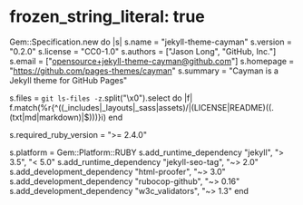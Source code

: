# frozen_string_literal: true

Gem::Specification.new do |s|
  s.name          = "jekyll-theme-cayman"
  s.version       = "0.2.0"
  s.license       = "CC0-1.0"
  s.authors       = ["Jason Long", "GitHub, Inc."]
  s.email         = ["opensource+jekyll-theme-cayman@github.com"]
  s.homepage      = "https://github.com/pages-themes/cayman"
  s.summary       = "Cayman is a Jekyll theme for GitHub Pages"

  s.files         = `git ls-files -z`.split("\x0").select do |f|
    f.match(%r{^((_includes|_layouts|_sass|assets)/|(LICENSE|README)((\.(txt|md|markdown)|$)))}i)
  end

  s.required_ruby_version = ">= 2.4.0"

  s.platform = Gem::Platform::RUBY
  s.add_runtime_dependency "jekyll", "> 3.5", "< 5.0"
  s.add_runtime_dependency "jekyll-seo-tag", "~> 2.0"
  s.add_development_dependency "html-proofer", "~> 3.0"
  s.add_development_dependency "rubocop-github", "~> 0.16"
  s.add_development_dependency "w3c_validators", "~> 1.3"
end

